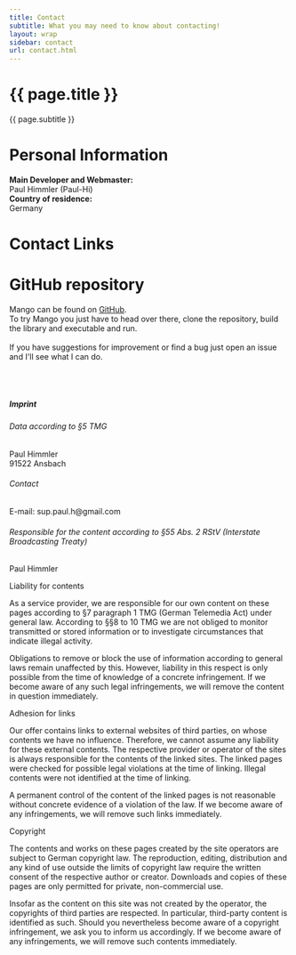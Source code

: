 ```yaml
---
title: Contact
subtitle: What you may need to know about contacting!
layout: wrap
sidebar: contact
url: contact.html
---
```


<div class="d-flex flex-column justify-content-between sidebar-mango col-lg-1">
    <div class="card mt-3 flex-grow-1">
        <div class="card-body">
            <h1 class="card-title">{{ page.title }}</h1>
            <p class="card-text">{{ page.subtitle }}</p>
        </div>
    </div>
    <div class="card mt-3 flex-grow-1">
        <div class="card-body">
            <h1 class="card-title">Personal Information</h1>
            <p class="card-text">
                <b>Main Developer and Webmaster:</b><br> Paul Himmler (Paul-Hi)<br>
                <b>Country of residence:</b><br> Germany
            </p>
        </div>
    </div>
    <div class="card mt-3 flex-grow-1">
        <div class="card-body">
            <h1 class="card-title">Contact Links</h1>
            <div class="card-text">
                <a class="btn-floating btn-dribbble mx-1 mango-link"
                    href="https://github.com/Paul-Hi/Mango">
                    <i class="fa fa-github fa-2x"></i>
                </a>
            </div>
        </div>
    </div>
</div>

<div class="d-flex flex-column justify-content-between col">
    <div class="card mt-3 flex-grow-1">
        <div class="card-body">
            <h1 class="card-title">GitHub repository</h1>
            <p class="card-text">
                Mango can be found on <a class="mango-link" href="https://github.com/Paul-Hi/Mango">GitHub</a>.<br>
                To try Mango you just have to head over there, clone the repository, build the library
                and
                executable and run.<br><br>
                If you have suggestions for improvement or find a bug just open an issue and I'll see what I can do.
            </p>
            <br>
            <br>
            <h5>Imprint</h5>
            <h6>Data according to §5 TMG</h6>
            <p class="small">Paul Himmler<br/>
            91522 Ansbach</p>
            <h6>Contact</h6>
            <p class="small">E-mail: sup.paul.h@gmail.com</p>
            <h6>Responsible for the content according to §55 Abs. 2 RStV (Interstate Broadcasting Treaty)</h6>
            <p class="small">Paul Himmler</p>
            <h7>Liability for contents</h7>
            <p class="small">As a service provider, we are responsible for our own content on these pages according to §7 paragraph 1 TMG (German Telemedia Act) under general law. According to §§8 to 10 TMG we are not obliged to monitor transmitted or stored information or to investigate circumstances that indicate illegal activity.
            </p>
            <p class="small">Obligations to remove or block the use of information according to general laws remain unaffected by this. However, liability in this respect is only possible from the time of knowledge of a concrete infringement. If we become aware of any such legal infringements, we will remove the content in question immediately.
            </p>
            <h7>Adhesion for links</h7>
            <p class="small">Our offer contains links to external websites of third parties, on whose contents we have no influence. Therefore, we cannot assume any liability for these external contents. The respective provider or operator of the sites is always responsible for the contents of the linked sites. The linked pages were checked for possible legal violations at the time of linking. Illegal contents were not identified at the time of linking.
            </p>
            <p class="small">A permanent control of the content of the linked pages is not reasonable without concrete evidence of a violation of the law. If we become aware of any infringements, we will remove such links immediately.
            </p>
            <h7>Copyright</h7>
            <p class="small">The contents and works on these pages created by the site operators are subject to German copyright law. The reproduction, editing, distribution and any kind of use outside the limits of copyright law require the written consent of the respective author or creator. Downloads and copies of these pages are only permitted for private, non-commercial use.
            </p>
            <p class="small">Insofar as the content on this site was not created by the operator, the copyrights of third parties are respected. In particular, third-party content is identified as such. Should you nevertheless become aware of a copyright infringement, we ask you to inform us accordingly. If we become aware of any infringements, we will remove such contents immediately.
            </p>
        </div>
    </div>
</div>